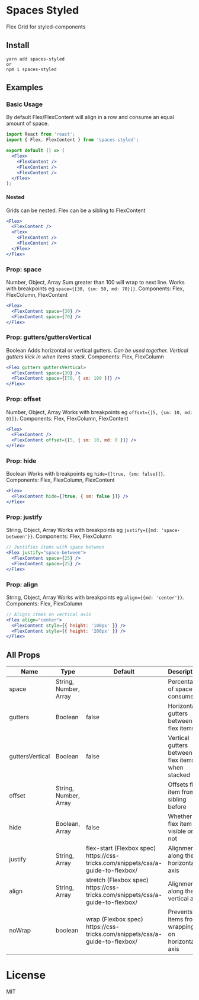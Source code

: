 # Spaces Styled

Flex Grid for styled-components

## Install

```
yarn add spaces-styled
or
npm i spaces-styled
```

## Examples

### Basic Usage

By default Flex/FlexContent will align in a row and consume an equal amount of space.

```jsx
import React from 'react';
import { Flex, FlexContent } from 'spaces-styled';

export default () => (
  <Flex>
    <FlexContent />
    <FlexContent />
    <FlexContent />
  </Flex>
);
```

#### Nested

Grids can be nested. Flex can be a sibling to FlexContent

```jsx
<Flex>
  <FlexContent />
  <Flex>
    <FlexContent />
    <FlexContent />
  </Flex>
</Flex>
```

### Prop: space

Number, Object, Array
Sum greater than 100 will wrap to next line.
Works with breakpoints eg `space={[30, {sm: 50, md: 70}]}`.
Components: Flex, FlexColumn, FlexContent

```jsx
<Flex>
  <FlexContent space={30} />
  <FlexContent space={70} />
</Flex>
```

### Prop: gutters/guttersVertical

Boolean
Adds horizontal or vertical gutters.
_Can be used together. Vertical gutters kick in when items stack._
Components: Flex, FlexColumn

```jsx
<Flex gutters guttersVertical>
  <FlexContent space={30} />
  <FlexContent space={[70, { sm: 100 }]} />
</Flex>
```

### Prop: offset

Number, Object, Array
Works with breakpoints eg `offset={[5, {sm: 10, md: 0}]}`.
Components: Flex, FlexColumn, FlexContent

```jsx
<Flex>
  <FlexContent />
  <FlexContent offset={[5, { sm: 10, md: 0 }]} />
</Flex>
```

### Prop: hide

Boolean
Works with breakpoints eg `hide={[true, {sm: false}]}`.
Components: Flex, FlexColumn, FlexContent

```jsx
<Flex>
  <FlexContent hide={[true, { sm: false }]} />
</Flex>
```

### Prop: justify

String, Object, Array
Works with breakpoints eg `justify={{md: 'space-between'}}`.
Components: Flex, FlexColumn

```jsx
// Justifies items with space between
<Flex justify="space-between">
  <FlexContent space={25} />
  <FlexContent space={25} />
</Flex>
```

### Prop: align

String, Object, Array
Works with breakpoints eg `align={{md: 'center'}}`.
Components: Flex, FlexColumn

```jsx
// Aligns items on vertical axis
<Flex align="center">
  <FlexContent style={{ height: '100px' }} />
  <FlexContent style={{ height: '200px' }} />
</Flex>
```

## All Props

<table class="table table-bordered table-striped">
    <thead>
    <tr>
        <th style="width: 100px;">Name</th>
        <th style="width: 50px;">Type</th>
        <th style="width: 50px;">Default</th>
        <th>Description</th>
    </tr>
    </thead>
    <tbody>
        <tr>
          <td>space</td>
          <td>String, Number, Array</td>
          <td></td>
          <td>Percentage of space consumed</td>
        </tr>
        <tr>
          <td>gutters</td>
          <td>Boolean</td>
          <td>false</td>
          <td>Horizontal gutters between flex items</td>
        </tr>
        <tr>
          <td>guttersVertical</td>
          <td>Boolean</td>
          <td>false</td>
          <td>Vertical gutters between flex items when stacked</td>
        </tr>
        <tr>
          <td>offset</td>
          <td>String, Number, Array</td>
          <td></td>
          <td>Offsets flex item from sibling before</td>
        </tr>
        <tr>
          <td>hide</td>
          <td>Boolean, Array</td>
          <td>false</td>
          <td>Whether flex item is visible or not</td>
        </tr>
        <tr>
          <td>justify</td>
          <td>String, Array</td>
          <td>flex-start (Flexbox spec) https://css-tricks.com/snippets/css/a-guide-to-flexbox/</td>
          <td>Alignment along the horizontal axis</td>
        </tr>
        <tr>
          <td>align</td>
          <td>String, Array</td>
          <td>stretch (Flexbox spec) https://css-tricks.com/snippets/css/a-guide-to-flexbox/</td>
          <td>Alignment along the vertical axis</td>
        </tr>
        <tr>
          <td>noWrap</td>
          <td>boolean</td>
          <td>wrap (Flexbox spec) https://css-tricks.com/snippets/css/a-guide-to-flexbox/</td>
          <td>Prevents items from wrapping on horizontal axis</td>
        </tr>
    </tbody>
</table>

# License

MIT
